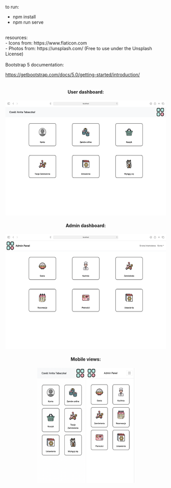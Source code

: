 to run: <br>
- npm install
- npm run serve
<br>
resources: <br>
- Icons from: https://www.flaticon.com <br>
- Photos from: https://unsplash.com/ (Free to use under the Unsplash License)
<br><br>
Bootstrap 5 documentation: <br>

https://getbootstrap.com/docs/5.0/getting-started/introduction/
<br> <br>
<h4 align="center">User dashboard:</h4>
<p align="center">
<img width="520" height="360" src="images/user_dashboard.png">
</p>
<h4 align="center">Admin dashboard:</h4>
<p align="center">
<img width="520" height="360" src="images/admin_dashboard.png">
</p>
<h4 align="center">Mobile views:</h4>
<p align="center">
<img width="150" height="360" src="images/user_dashboard_mobile.png">
<img width="150" height="360" src="images/admin_dashboard_mobile.png">
</p>
